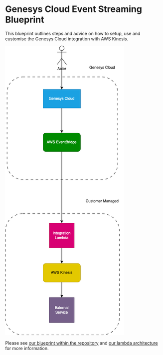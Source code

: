# Genesys Cloud Event Streaming Blueprint

This blueprint outlines steps and advice on how to setup, use and customise the Genesys Cloud integration with AWS Kinesis.

![ARCHITECTURE](blueprint/images/GenesysConversationStreamingBlueprintArchitecture.png)

Please see [our blueprint within the repository](/blueprint/index.md) and [our lambda architecture](/lambda_architecture.md) for more information.
